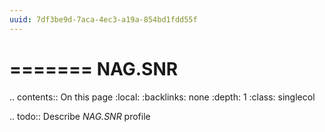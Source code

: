```yaml
---
uuid: 7df3be9d-7aca-4ec3-a19a-854bd1fdd55f
---
```



=======
NAG.SNR
=======

.. contents:: On this page
    :local:
    :backlinks: none
    :depth: 1
    :class: singlecol

.. todo::
    Describe *NAG.SNR* profile

